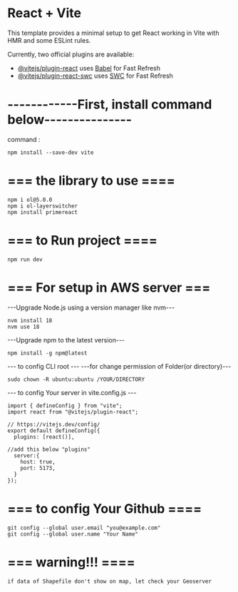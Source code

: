 # React + Vite

This template provides a minimal setup to get React working in Vite with HMR and some ESLint rules.

Currently, two official plugins are available:

- [@vitejs/plugin-react](https://github.com/vitejs/vite-plugin-react/blob/main/packages/plugin-react/README.md) uses [Babel](https://babeljs.io/) for Fast Refresh
- [@vitejs/plugin-react-swc](https://github.com/vitejs/vite-plugin-react-swc) uses [SWC](https://swc.rs/) for Fast Refresh

# ------------First, install command below---------------

command :
```
npm install --save-dev vite
```

# === the library to use ====
```
npm i ol@5.0.0
npm i ol-layerswitcher
npm install primereact
```

# === to Run project ====
```
npm run dev
```

# === For setup in AWS server ===
---Upgrade Node.js using a version manager like nvm---
```
nvm install 18
nvm use 18
```

---Upgrade npm to the latest version---
```
npm install -g npm@latest
```

--- to config CLI root ---
---for change permission of Folder(or directory)---
```
sudo chown -R ubuntu:ubuntu /YOUR/DIRECTORY
```

---  to config Your server in vite.config.js ---

```
import { defineConfig } from "vite";
import react from "@vitejs/plugin-react";

// https://vitejs.dev/config/
export default defineConfig({
  plugins: [react()],

//add this below "plugins"
  server:{
    host: true,
    port: 5173,
  }
});
```

# === to config Your Github ====
```
git config --global user.email "you@example.com"
git config --global user.name "Your Name"
```

# === warning!!!  ====
```
if data of Shapefile don't show on map, let check your Geoserver
```
